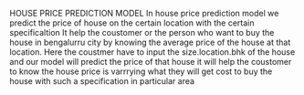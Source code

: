 HOUSE PRICE PREDICTION MODEL 
In house price prediction model we predict the price of house on the certain location with the certain specificaltion 
It help the coustomer or the person who want to buy the house in bengalurru city by knowing the average price of the 
house at that location.
Here the coustmer have to input the size.location.bhk of the house and our model will predict the price of that house
it will help the coustomer to know the house price is varrrying what they will get cost to buy the house with such a 
specification in particular area 
